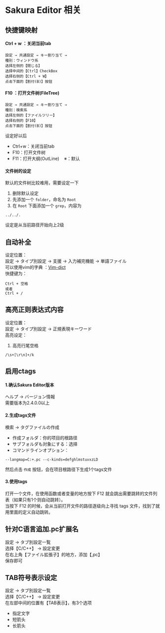 # Sakura Editor 相关

## 快捷键映射
#### Ctrl + w ：关闭当前tab
```
設定 → 共通設定 → キー割り当て → 
種別：ウィンドウ系
选择左侧的【閉じる】
选择中间的【Ctrl】CheckBox
选择右侧的【Ctrl + W】
点击下面的【割付(B)】按钮
```
#### F10 ：打开文件树(FileTree)
```
設定 → 共通設定 → キー割り当て → 
種別：検索系
选择左侧的【ファイルツリー】
选择右侧的【F10】
点击下面的【割付(B)】按钮
```
设定好以后
- Ctrl+w：关闭当前tab
- F10：打开文件树
- F11：打开大纲(OutLine)&nbsp;&nbsp;&nbsp;&nbsp;※：默认

#### 文件树的设定
默认的文件树比较难用，需要设定一下
1. 删除默认设定
2. 先添加一个 ``folder``，命名为 ``Root``
3. 在  ``Root`` 下面添加一个 ``grep``，内容为
```
../../.
```
设定是从当前路径开始向上2级

## 自动补全
设定位置：  
設定 → タイプ別設定 → 支援 → 入力補完機能 → 単語ファイル  
可以使用vim的字典 ：[Vim-dict](../DevTool/Vim-conf/vimconf/dict/)  
快捷键为：
```
Ctrl + 空格
或者
Ctrl + /
```

## 高亮正则表达式内容
设定位置：  
設定 → タイプ別設定 → 正規表現キーワード  
高亮设定：  
1. 高亮行尾空格
```
/\s+[\r\n]+/k
```

## 启用ctags

#### 1.确认Sakura Editor版本
ヘルプ → バージョン情報  
需要版本为2.4.0.0以上

#### 2.生成tags文件
検索 → タグファイルの作成  
* 作成フォルダ：你的项目的根路径
* サブフォルダも対象にする：选择
* コマンドラインオプション：
```
--langmap=C:+.pc --c-kinds=defghlmstuvxzLD
```

然后点击 ``作成`` 按钮，会在项目根路径下生成1个tags文件

#### 3.使用tags
打开一个文件，在使用函数或者变量的地方按下 F12 就会跳出需要跳转的文件列表（如果只有1个则自动跳转）。  
当按下 F12 的时候，会从当前打开文件的路径逐级向上寻找 tags 文件，找到了就用里面的定义自动跳转。

## 针对C语言追加.pc扩展名
設定 → タブ別設定一覧  
选择【C/C++】 → 設定変更  
在右上角【ファイル拡張子】的地方，添加【,pc】  
保存即可

## TAB符号表示设定
設定 → タブ別設定一覧  
选择【C/C++】 → 設定変更  
在左部中间的位置有【TAB表示】，有3个选项
* 指定文字
* 短箭头
* 长箭头

